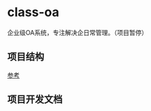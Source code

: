 # class-oa
企业级OA系统，专注解决企日常管理。（项目暂停）

## 项目结构
[参考](https://blog.51cto.com/u_13281972/5221784)

## 项目开发文档
